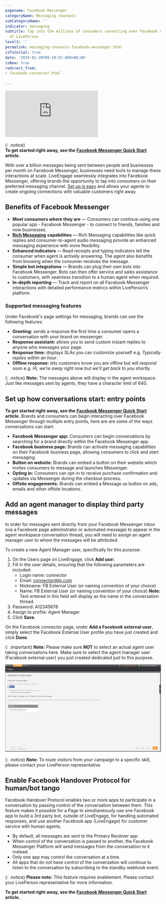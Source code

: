 ```yaml
---
pagename: Facebook Messenger
categoryName: Messaging channels
subCategoryName: ''
indicator: messaging
subtitle: Tap into the millions of consumers connecting over Facebook using the power
  of LivePerson
level3: ''
permalink: messaging-channels-facebook-messenger.html
isTutorial: true
date: '2019-01-20T09:10:07.000+00:00'
isNew: true
redirect_from:
- facebook-connector.html

---
```

<iframe style="max-width: 750px;" src="https://player.vimeo.com/video/238902683" frameborder="0" webkitallowfullscreen mozallowfullscreen allowfullscreen></iframe>

{: .notice}  
**To get started right away, see the** [**Facebook Messenger Quick Start**](https://knowledge.liveperson.com/getting-started-facebook-messenger-quick-start.html) **article.**

With over a billion messages being sent between people and businesses per month on Facebook Messenger, businesses need tools to manage these interactions at scale. LiveEngage seamlessly integrates into Facebook Messenger, offering brands the opportunity to tap into  consumers on their preferred messaging channel. [Set up is easy](https://knowledge.liveperson.com/getting-started-facebook-messenger-quick-start.html) and allows your agents to create ongoing connections with valuable customers right away.

## Benefits of Facebook Messenger 

* **Meet consumers where they are** — Consumers can continue using one popular app - Facebook Messenger - to connect to friends, families and now businesses.
* [**Rich Messaging**](messaging-channels-rich-messaging-rich-messaging-overview.html) **capabilities** — Rich Messaging capabilities like quick replies and consumer-to-agent audio messaging provide an enhanced messaging experience with more flexibility.
* **Enhanced indicators** — Read receipts and typing indicators tell the consumer when agent is actively answering. The agent also benefits from knowing when the consumer receives the message.
* **Simple bot integrations** — Brands can plug their own bots into Facebook Messenger. Bots can then offer service and sales assistance to customers, with seamless transition to a human agent when required.
* **In-depth reporting** — Track and report on all Facebook Messenger interactions with detailed performance metrics within LivePerson’s platform.

### Supported messaging features

Under Facebook's page settings for messaging, brands can use the following features:

* **Greeting:** sends a response the first time a consumer opens a conversation with your brand on messenger.
* **Response assistant:** allows you to send custom instant replies to anyone who messages your page.
* **Response time:** displays SLAs you can customize yourself e.g. _Typically replies within an hour_.
* **Offline response:** lets customers know you are offline but will respond soon e.g. _Hi, we’re away right now but we’ll get back to you shortly_.

{: .notice}
**Note:** The messages above will display in the agent workspace. Just like messages sent by agents, they have a character limit of 640.

## Set up how conversations start: entry points

**To get started right away, see the** [**Facebook Messenger Quick Start**](https://knowledge.liveperson.com/getting-started-facebook-messenger-quick-start.html) **article.** Brands and consumers can begin interacting over Facebook Messenger through multiple entry points, here are are some of the ways conversations can start:

* **Facebook Messenger app:** Consumers can begin conversations by searching for a brand directly within the Facebook Messenger app.
* **Facebook business page:** Brands can activate messaging capabilities on their Facebook business page, allowing consumers to click and start messaging.
* **Button on website:** Brands can embed a button on their website which invites consumers to message and launches Messenger.
* **Opting in:** Consumers can opt-in to receive purchase confirmation and updates via Messenger during the checkout process.
* **Offsite engagements:** Brands can embed a Message us button on ads, emails and other offsite locations.

## Add an agent manager  to display third party messages

In order for messages sent directly from your Facebook Messenger inbox (via a Facebook page administrator or automated message) to appear in the agent workspace conversation thread, you will need to assign an agent manager user to whom the messages will be attributed.

To create a new Agent Manager user, specifically for this purpose:

1. On the Users page on LiveEngage, click **Add use**r.
2. Fill in the user details, ensuring that the following parameters are included:
   * Login name: connector
   * Email: [connector@lp.com](mailto:connector@lp.com)
   * Nickname: FB External User (or naming convention of your choice)
   * Name: FB External User (or naming convention of your choice) **Note:** Text entered in this field will display as the name in the conversation thread.
3. Password: A12345678
4. Assign to profile: Agent Manager
5. Click **Save**.

On the Facebook connector page, under **Add a Facebook external user**, simply select the Facebook External User profile you have just created and click **Done**.

{: .important}
**Note:** Please make sure **NOT** to select an actual agent user taking conversations here. Make sure to select the agent manager user (Facebook external user) you just created dedicated just to this purpose.

![](/img/facebook-messenger-3.png)

{: .notice}
**Note:** To route visitors from your campaign to a specific skill, please contact your LivePerson representative.

## Enable Facebook Handover Protocol for human/bot tango

Facebook Handover Protocol enables two or more apps to participate in a conversation by passing control of the conversation between them. This feature makes it possible for a Page to simultaneously use one Facebook app to build a 3rd party bot, outside of LiveEngage, for handling automated responses, and use another Facebook app (LiveEngage) for customer service with human agents.

* By default, all messages are sent to the Primary Receiver app
* When control of the conversation is passed to another, the Facebook Messenger Platform will send messages from the conversation to it instead.
* Only one app may control the conversation at a time.
* All apps that do not have control of the conversation will continue to listen to the conversation by subscribing to the standby webhook event.

{: .notice}
**Please note:** This feature requires enablement. Please contact your LivePerson representative for more information.

**To get started right away, see the** [**Facebook Messenger Quick Start**](https://knowledge.liveperson.com/getting-started-facebook-messenger-quick-start.html) **article.**